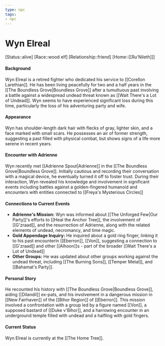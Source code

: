 ```yaml
---
type: npc
tags: 
- npc
---
```

# Wyn Elreal
[Status::alive]
[Race::wood elf]
[Relationship::friend]
[Home::[[Ru'Nileth]]]

#### Background
Wyn Elreal is a retired fighter who dedicated his service to [[Corellon Larethian]]. He has been living peacefully for two and a half years in the [[The Boundless Grove|Boundless Grove]] after a tumultuous past involving a battle against a widespread undead threat known as [[Wait There's a Lot of Undead]]. Wyn seems to have experienced significant loss during this time, particularly the loss of his adventuring party and wife.

#### Appearance
Wyn has shoulder-length dark hair with flecks of gray, lighter skin, and a face marked with small scars. He possesses an air of former strength, suggesting a past filled with physical combat, but shows signs of a life more serene in recent years.

#### Encounter with Adrienne
Wyn recently met [[Adrienne Spout|Adrienne]] in the [[The Boundless Grove|Boundless Grove]]. Initially cautious and recording their conversation with a magical device, he eventually turned it off to foster trust. During their interaction, Wyn revealed his knowledge and involvement in significant events including battles against a golden-fingered humanoid and encounters with entities connected to [[Freya's Mysterious Circles]]

#### Connections to Current Events
- **Adrienne's Mission:** Wyn was informed about [[The Unforged Few|Our Party]]'s efforts to [[Heal the Anchor Tree]], the involvement of [[G'zraad]], and the resurrection of Adrienne, along with the related elements of undead, necromancy, and time magic.
- **Gold Appendage Inquiry:** He inquired about a gold ring finger, linking it to his past encounterin [[Eberron]], [[Von]], suggesting a connection to [[G'zraad]] and other [[Alhoon]]s - part of the broader [[Wait There's a Lot of Undead]]
- **Other Groups:** He was updated about other groups working against the undead threat, including [[The Burning Sons]], [[Temper Metal]], and [[Bahamat's Party]].

#### Personal Story
He recounted his history with [[The Boundless Grove|Boundless Grove]], aiding [[Dilandil]] ex-pats, and his involvement in a dangerous mission in [[New Fairhaven]] of the [[Bihor Region]] of [[Eberron]]. This mission involved a confrontation with a group led by a figure named [[Von]], a supposed bastard of [[Duke v'Bihor]], and a harrowing encounter in an underground temple filled with undead and a halfling with gold fingers.

#### Current Status
Wyn Elreal is currently at the [[The Home Tree]].